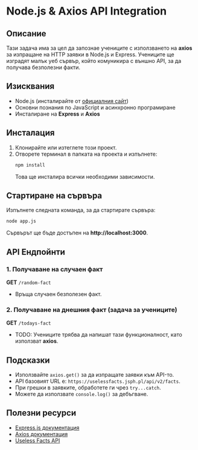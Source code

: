 # Node.js & Axios API Integration

## Описание
Тази задача има за цел да запознае учениците с използването на **axios** за изпращане на HTTP заявки в Node.js и Express. Учениците ще изградят малък уеб сървър, който комуникира с външно API, за да получава безполезни факти.

## Изисквания
- Node.js (инсталирайте от [официалния сайт](https://nodejs.org/))
- Основни познания по JavaScript и асинхронно програмиране
- Инсталиране на **Express** и **Axios**

## Инсталация
1. Клонирайте или изтеглете този проект.
2. Отворете терминал в папката на проекта и изпълнете:
   ```bash
   npm install
   ```
   Това ще инсталира всички необходими зависимости.

## Стартиране на сървъра
Изпълнете следната команда, за да стартирате сървъра:
```bash
node app.js
```

Сървърът ще бъде достъпен на **http://localhost:3000**.

## API Ендпойнти

### 1. Получаване на случаен факт
**GET** `/random-fact`
- Връща случаен безполезен факт.

### 2. Получаване на днешния факт (задача за учениците)
**GET** `/todays-fact`
- TODO: Учениците трябва да напишат тази функционалност, като използват **axios**.

## Подсказки
- Използвайте `axios.get()` за да изпращате заявки към API-то.
- API базовият URL е: `https://uselessfacts.jsph.pl/api/v2/facts`.
- При грешки в заявките, обработете ги чрез `try...catch`.
- Можете да използвате `console.log()` за дебъгване.

## Полезни ресурси
- [Express.js документация](https://expressjs.com/)
- [Axios документация](https://axios-http.com/docs/intro)
- [Useless Facts API](https://uselessfacts.jsph.pl/)
